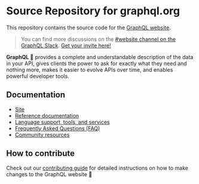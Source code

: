 # Source Repository for graphql.org

This repository contains the source code for the [GraphQL website](https://graphql.org).

> You can find more discussions on the [#website channel on the GraphQL Slack](https://graphql.slack.com/messages/website/). [Get your invite here!](https://graphql-slack.herokuapp.com/) 


**GraphQL 🎉** provides a complete and understandable description of the data in your API, gives clients the power to ask for exactly what they need and nothing more, makes it easier to evolve APIs over time, and enables powerful developer tools.

## Documentation
- [Site](https://graphql.org/)
- [Reference documentation](https://graphql.org/learn/)
- [Language support, tools, and services](https://graphql.org/code/)
- [Frequently Asked Questions (FAQ)](https://graphql.org/faq/)
- [Community resources](https://graphql.org/community/)

## How to contribute
Check out our [contributing guide](./CONTRIBUTING.md) for detailed instructions on how to make changes to the GraphQL website 🎉
